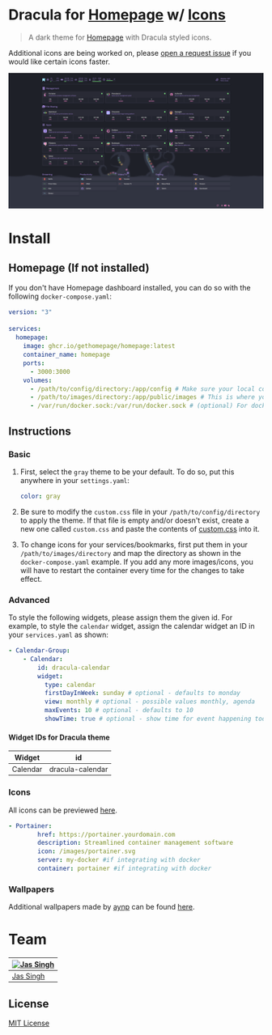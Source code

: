 # Dracula for [Homepage](https://github.com/gethomepage/homepage) w/ [Icons](Dracula%20Icons)
  > A dark theme for [Homepage](https://github.com/gethomepage/homepage) with Dracula styled icons.

Additional icons are being worked on, please [open a request issue](https://github.com/Jas-SinghFSU/homepage-dracula/issues/new) if you would like certain icons faster. 

<p align="center">
  <img src="homepage-dracula.png?v=2" />
</p>

# Install

## Homepage (If not installed)
If you don't have Homepage dashboard installed, you can do so with the following `docker-compose.yaml`:
```yaml
version: "3"

services:
  homepage:
    image: ghcr.io/gethomepage/homepage:latest
    container_name: homepage
    ports:
      - 3000:3000
    volumes:
      - /path/to/config/directory:/app/config # Make sure your local config directory exists
      - /path/to/images/directory:/app/public/images # This is where your images/app-icons would go
      - /var/run/docker.sock:/var/run/docker.sock # (optional) For docker integrations
```
## Instructions

### Basic
1. First, select the `gray` theme to be your default. To do so, put this anywhere in your `settings.yaml`:
    ```yaml
    color: gray
    ```
2. Be sure to modify the `custom.css` file in your `/path/to/config/directory` to apply the theme. If that file is empty and/or doesn't exist, create a new one called `custom.css` and paste the contents of [custom.css](custom.css) into it.

3. To change icons for your services/bookmarks, first put them in your `/path/to/images/directory` and map the directory as shown in the `docker-compose.yaml` example. If you add any more images/icons, you will have to restart the container every time for the changes to take effect.

### Advanced
To style the following widgets, please assign them the given id. For example, to style the `calendar` widget, assign the calendar widget an ID in your `services.yaml` as shown:
```yaml
- Calendar-Group:
    - Calendar:
        id: dracula-calendar
        widget:
          type: calendar
          firstDayInWeek: sunday # optional - defaults to monday
          view: monthly # optional - possible values monthly, agenda
          maxEvents: 10 # optional - defaults to 10
          showTime: true # optional - show time for event happening today - defaults to false
```
#### Widget IDs for Dracula theme

| Widget   | id               |
| -------- | -------          |
| Calendar | dracula-calendar |

### Icons
All icons can be previewed [here](icons-preview.md).

```yaml
- Portainer:
        href: https://portainer.yourdomain.com
        description: Streamlined container management software
        icon: /images/portainer.svg
        server: my-docker #if integrating with docker
        container: portainer #if integrating with docker
```

### Wallpapers

Additional wallpapers made by [aynp](https://github.com/aynp) can be found [here](https://github.com/aynp/dracula-wallpapers).

# Team

| [![Jas Singh](https://github.com/Jas-SinghFSU.png?size=100)](https://github.com/Jas-SinghFSU) |
| ---------------------------------------------------------------------------------------- |
| [Jas Singh](https://github.com/Jas-SinghFSU)                                               |

## License

[MIT License](./LICENSE)

